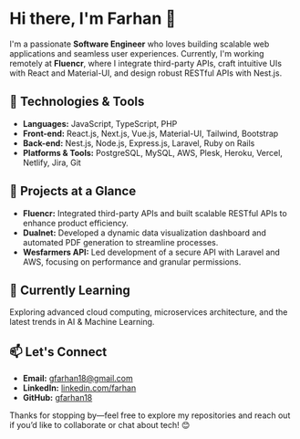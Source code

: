 # Hi there, I'm Farhan 👋

I'm a passionate **Software Engineer** who loves building scalable web applications and seamless user experiences. Currently, I'm working remotely at **Fluencr**, where I integrate third-party APIs, craft intuitive UIs with React and Material-UI, and design robust RESTful APIs with Nest.js.

## 🚀 Technologies & Tools

- **Languages:** JavaScript, TypeScript, PHP
- **Front-end:** React.js, Next.js, Vue.js, Material-UI, Tailwind, Bootstrap
- **Back-end:** Nest.js, Node.js, Express.js, Laravel, Ruby on Rails
- **Platforms & Tools:** PostgreSQL, MySQL, AWS, Plesk, Heroku, Vercel, Netlify, Jira, Git

## 🔧 Projects at a Glance

- **Fluencr:** Integrated third-party APIs and built scalable RESTful APIs to enhance product efficiency.
- **Dualnet:** Developed a dynamic data visualization dashboard and automated PDF generation to streamline processes.
- **Wesfarmers API:** Led development of a secure API with Laravel and AWS, focusing on performance and granular permissions.

## 🌱 Currently Learning

Exploring advanced cloud computing, microservices architecture, and the latest trends in AI & Machine Learning.

## 📫 Let's Connect

- **Email:** [gfarhan18@gmail.com](mailto:gfarhan18@gmail.com)
- **LinkedIn:** [linkedin.com/farhan](https://linkedin.com/farhan)
- **GitHub:** [gfarhan18](https://github.com/gfarhan18)

Thanks for stopping by—feel free to explore my repositories and reach out if you’d like to collaborate or chat about tech! 😊
